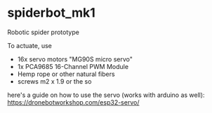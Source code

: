 # spiderbot_mk1
Robotic spider prototype

To actuate, use 
- 16x servo motors "MG90S micro servo"
- 1x PCA9685 16-Channel PWM Module
- Hemp rope or other natural fibers
- screws m2 x 1.9 or the so

here's a guide on how to use the servo (works with arduino as well): 
https://dronebotworkshop.com/esp32-servo/ 
